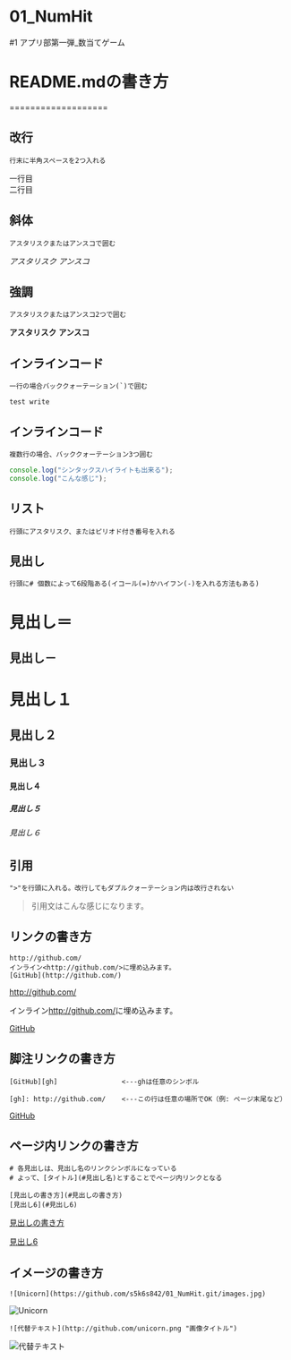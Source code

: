 # 01_NumHit
#1 アプリ部第一弾_数当てゲーム

# README.mdの書き方
===================

改行
----
    行末に半角スペースを2つ入れる
一行目  
二行目  

斜体
----
    アスタリスクまたはアンスコで囲む 
*アスタリスク* _アンスコ_

強調
----
    アスタリスクまたはアンスコ2つで囲む 
**アスタリスク** __アンスコ__

インラインコード
----------------
    一行の場合バッククォーテーション(`)で囲む
`test write`

インラインコード
----
    複数行の場合、バッククォーテーション3つ囲む
```javascript
console.log("シンタックスハイライトも出来る");
console.log("こんな感じ");
```

リスト
------
    行頭にアスタリスク、またはピリオド付き番号を入れる

見出し
-----
    行頭に# 個数によって6段階ある(イコール(=)かハイフン(-)を入れる方法もある)

見出し＝
================
見出し－
----------------
# 見出し１  
## 見出し２  
### 見出し３  
#### 見出し４  
##### 見出し５  
###### 見出し６  


引用
---
    ">"を行頭に入れる。改行してもダブルクォーテーション内は改行されない
> 引用文はこんな感じになります。  

リンクの書き方
--------------
    http://github.com/
    インライン<http://github.com/>に埋め込みます。
    [GitHub](http://github.com/)

http://github.com/

インライン<http://github.com/>に埋め込みます。

[GitHub](http://github.com/)


脚注リンクの書き方
------------------
    [GitHub][gh]                <---ghは任意のシンボル

    [gh]: http://github.com/    <---この行は任意の場所でOK（例: ページ末尾など）

[GitHub][gh]

[gh]: http://github.com/


ページ内リンクの書き方
----------------------
    # 各見出しは、見出し名のリンクシンボルになっている
    # よって、[タイトル](#見出し名)とすることでページ内リンクとなる
    
    [見出しの書き方](#見出しの書き方)
    [見出し6](#見出し6)

[見出しの書き方](#見出しの書き方)

[見出し6](#見出し6)


イメージの書き方
----------------
    ![Unicorn](https://github.com/s5k6s842/01_NumHit.git/images.jpg)

![Unicorn](https://github.com/s5k6s842/01_NumHit.git/images.jpg)

    ![代替テキスト](http://github.com/unicorn.png "画像タイトル")

![代替テキスト](http://github.com/unicorn.png "画像タイトル")
